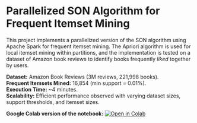 # Parallelized SON Algorithm for Frequent Itemset Mining
This project implements a parallelized version of the SON algorithm using Apache Spark for frequent itemset mining. The Apriori algorithm is used for local itemset mining within partitions, and the implementation is tested on a dataset of Amazon book reviews to identify books frequently *liked* together by users.

**Dataset:** Amazon Book Reviews (3M reviews, 221,998 books).\
**Frequent Itemsets Mined:** 16,854 (min support = 0.01%).\
**Execution Time:** ~4 minutes.\
**Scalability:** Efficient performance observed with varying dataset sizes, support thresholds, and itemset sizes.

**Google Colab version of the notebook:**
[![Open in Colab](https://colab.research.google.com/assets/colab-badge.svg)](https://colab.research.google.com/github/julwdo/Algorithms-project/blob/main/Algorithms_Project_JW.ipynb)
